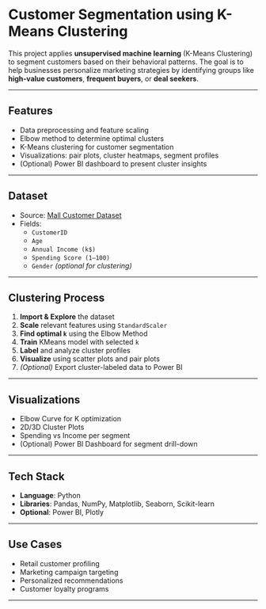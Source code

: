 

#  Customer Segmentation using K-Means Clustering

This project applies **unsupervised machine learning** (K-Means Clustering) to segment customers based on their behavioral patterns. The goal is to help businesses personalize marketing strategies by identifying groups like **high-value customers**, **frequent buyers**, or **deal seekers**.

---

##  Features

- Data preprocessing and feature scaling  
- Elbow method to determine optimal clusters  
- K-Means clustering for customer segmentation  
- Visualizations: pair plots, cluster heatmaps, segment profiles  
- (Optional) Power BI dashboard to present cluster insights

---

##  Dataset

- Source: [Mall Customer Dataset](https://www.kaggle.com/vjchoudhary7/customer-segmentation-tutorial)
- Fields:
  - `CustomerID`
  - `Age`
  - `Annual Income (k$)`
  - `Spending Score (1–100)`
  - `Gender` *(optional for clustering)*

---

##  Clustering Process

1. **Import & Explore** the dataset  
2. **Scale** relevant features using `StandardScaler`  
3. **Find optimal `k`** using the Elbow Method  
4. **Train** KMeans model with selected `k`  
5. **Label** and analyze cluster profiles  
6. **Visualize** using scatter plots and pair plots  
7. *(Optional)* Export cluster-labeled data to Power BI

---

##  Visualizations

-  Elbow Curve for K optimization  
-  2D/3D Cluster Plots  
-  Spending vs Income per segment  
-  (Optional) Power BI Dashboard for segment drill-down

---

##  Tech Stack

- **Language**: Python  
- **Libraries**: Pandas, NumPy, Matplotlib, Seaborn, Scikit-learn  
- **Optional**: Power BI, Plotly

---

##  Use Cases

- Retail customer profiling  
- Marketing campaign targeting  
- Personalized recommendations  
- Customer loyalty programs

---


